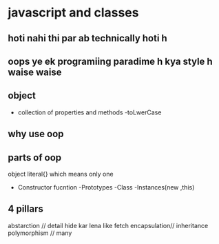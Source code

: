 # javascript and classes

## hoti nahi thi par ab technically hoti h 

## oops ye ek programiing paradime h kya style h waise waise

## object
- collection of properties and methods
-toLwerCase

## why use oop

## parts of oop
object literal{} which means only one

- Constructor fucntion
-Prototypes
-Class
-Instances(new ,this)


## 4 pillars 
abstarction // detail hide kar lena like fetch 
encapsulation// 
inheritance 
polymorphism // many 